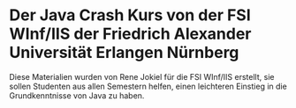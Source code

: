 # Der Java Crash Kurs von der FSI WInf/IIS der Friedrich Alexander Universität Erlangen Nürnberg

Diese Materialien wurden von Rene Jokiel für die FSI WInf/IIS erstellt, sie sollen Studenten aus allen Semestern helfen, einen leichteren Einstieg in die Grundkenntnisse von Java zu haben. 

